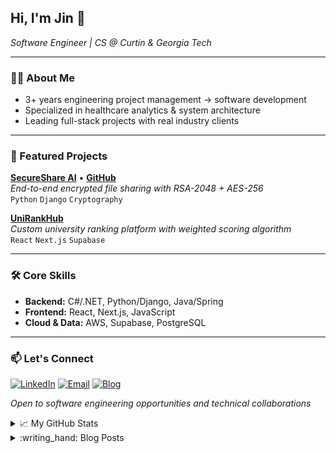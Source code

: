 ## Hi, I'm Jin 👋
*Software Engineer | CS @ Curtin & Georgia Tech*

---

### :technologist: About Me  
- 3+ years engineering project management → software development
- Specialized in healthcare analytics & system architecture
- Leading full-stack projects with real industry clients

---

### 🚀 Featured Projects

**[SecureShare AI](http://www.safesend.me/)** • **[GitHub](https://github.com/Flowers2Algernon/Secure-File-Transfer)**  
*End-to-end encrypted file sharing with RSA-2048 + AES-256*  
`Python` `Django` `Cryptography`

**[UniRankHub](http://www.unirankhub.com/)**  
*Custom university ranking platform with weighted scoring algorithm*  
`React` `Next.js` `Supabase`

---

### 🛠️ Core Skills
- **Backend:** C#/.NET, Python/Django, Java/Spring  
- **Frontend:** React, Next.js, JavaScript
- **Cloud & Data:** AWS, Supabase, PostgreSQL

---

### 📫 Let's Connect
[![LinkedIn](https://img.shields.io/badge/LinkedIn-0077B5?style=flat&logo=linkedin&logoColor=white)](https://www.linkedin.com/in/jinhong-zhu) 
[![Email](https://img.shields.io/badge/Email-D14836?style=flat&logo=gmail&logoColor=white)](mailto:zjhong6666@gmail.com)
[![Blog](https://img.shields.io/badge/Blog-FFA500?style=flat&logo=rss&logoColor=white)](https://flowers2algernon.github.io/)

*Open to software engineering opportunities and technical collaborations*





<details>
<summary>📈 My GitHub Stats</summary>
<br>
<a href="https://github.com/yoshi389111/github-profile-3d-contrib">
<picture>
  <source media="(prefers-color-scheme: dark)" srcset="https://github.com/Flowers2Algernon/Flowers2Algernon/blob/main/profile-3d-contrib/3d-contrib-profile-night.svg">
  <img alt="Jinhong's GitHub Profile 3D Contrib" src="./profile-3d-contrib/3d-contrib-profile-day.svg">
</picture>
</a>

<a href="https://github.com/ashutosh00710/github-readme-activity-graph">
<picture>
  <source media="(prefers-color-scheme: dark)" srcset="https://github-readme-activity-graph.vercel.app/graph?username=Flowers2Algernon&bg_color=00000f&color=007bff&line=fac539&point=FFFFFF&hide_border=true">
  <img alt="Jinhong's Activity Graph" src="https://github-readme-activity-graph.vercel.app/graph?username=Flowers2Algernon&bg_color=ffffff&color=007bff&line=47a042&point=255322&hide_border=true">
</picture>
</a>

<div align="right">
<a href="https://github.com/denvercoder1/github-readme-streak-stats">
<picture>
  <source media="(prefers-color-scheme: dark)" srcset="https://github-readme-streak-stats.herokuapp.com?user=Flowers2Algernon&theme=java-dark&hide_border=true&card_width=1000.svg#gh-dark-mode-only">
  <img alt="Jinhong's github-streak" src="https://github-readme-streak-stats.herokuapp.com?user=Flowers2Algernon&hide_border=true&theme=whatsapp-light2&card_width=1000.svg">
</picture>
</a>
</div>

<div align="center">

<a href="https://github.com/Flowers2Algernon/github-status">
<picture>
  <source media="(prefers-color-scheme: dark)" srcset="https://raw.githubusercontent.com/Flowers2Algernon/github-status/master/generated/overview.svg#gh-dark-mode-only">
  <img alt="Jinhong's github-stats" src="https://raw.githubusercontent.com/Flowers2Algernon/github-status/master/generated/overview.svg">
</picture>
</a>

<a href="https://github.com/Flowers2Algernon/github-status">
<picture>
  <source media="(prefers-color-scheme: dark)" srcset="https://raw.githubusercontent.com/Flowers2Algernon/github-status/master/generated/languages.svg#gh-dark-mode-only">
  <img alt="Jinhong's github-stats" src="https://raw.githubusercontent.com/Flowers2Algernon/github-status/master/generated/languages.svg">
</picture>
</a>
</div>
<b>Note:</b> Top languages is only a metric of the languages my public code consists of and doesn't reflect experience or skill level.
<br>
</details>


<details>
<summary>:writing_hand: Blog Posts</summary>

<!-- BLOG-POST-LIST:START -->
- [Database connection issues when deploying c# to railway](https://flowers2algernon.github.io/posts/Database-Connection-Issues-When-Deploying-C-to-Railway/)
- [2025 年中总结及年尾展望](https://flowers2algernon.github.io/posts/2025-%E5%B9%B4%E4%B8%AD%E6%80%BB%E7%BB%93%E5%8F%8A%E5%B9%B4%E5%B0%BE%E5%B1%95%E6%9C%9B/)
- [Javascript and react basic](https://flowers2algernon.github.io/posts/JavaScript-and-React-Basic/)
- [Network service](https://flowers2algernon.github.io/posts/Network-Service/)
<!-- BLOG-POST-LIST:END -->
</details>

<!---
Flowers2Algernon/Flowers2Algernon is a ✨ special ✨ repository because its `README.md` (this file) appears on your GitHub profile.
You can click the Preview link to take a look at your changes.
--->
